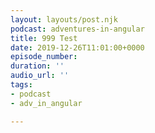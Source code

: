 ```yaml
---
layout: layouts/post.njk
podcast: adventures-in-angular
title: 999 Test
date: 2019-12-26T11:01:00+0000
episode_number: 
duration: ''
audio_url: ''
tags:
- podcast
- adv_in_angular

---
```

